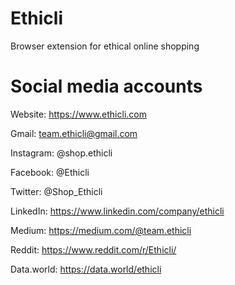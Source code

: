 # Ethicli
Browser extension for ethical online shopping

# Social media accounts
Website: https://www.ethicli.com 

Gmail: team.ethicli@gmail.com

Instagram: @shop.ethicli

Facebook: @Ethicli

Twitter: @Shop_Ethicli 

LinkedIn: https://www.linkedin.com/company/ethicli

Medium: https://medium.com/@team.ethicli

Reddit: https://www.reddit.com/r/Ethicli/

Data.world: https://data.world/ethicli
